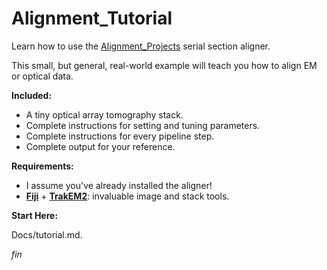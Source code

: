 Alignment_Tutorial
==================

Learn how to use the [Alignment_Projects](https://github.com/billkarsh/Alignment_Projects) serial section aligner.

This small, but general, real-world example will teach you how to align EM or optical data.

**Included:**

* A tiny optical array tomography stack.
* Complete instructions for setting and tuning parameters.
* Complete instructions for every pipeline step.
* Complete output for your reference.

**Requirements:**

* I assume you've already installed the aligner!
* [**Fiji**](http://fiji.sc/Fiji) + [**TrakEM2**](http://www.ini.uzh.ch/~acardona/trakem2.html): invaluable image and stack tools.

**Start Here:**

Docs/tutorial.md.

_fin_


